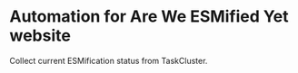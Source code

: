 # Automation for Are We ESMified Yet website

Collect current ESMification status from TaskCluster.
